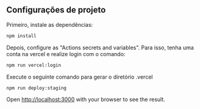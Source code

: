 ## Configurações de projeto

Primeiro, instale as dependências:

```bash
npm install
```

Depois, configure as "Actions secrets and variables". Para isso, tenha uma conta na vercel e realize login com o comando:

```bash
npm run vercel:login
```

Execute o seguinte comando para gerar o diretório .vercel 

```bash
npm run deploy:staging
```

Open [http://localhost:3000](http://localhost:3000) with your browser to see the result.
